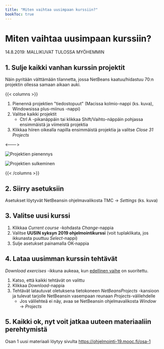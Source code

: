 ```yaml
---
title: "Miten vaihtaa uusimpaan kurssiin?"
bookToc: true
---
```


# Miten vaihtaa uusimpaan kurssiin?

14.8.2019: MALLIKUVAT TULOSSA MYÖHEMMIN

## 1. Sulje kaikki vanhan kurssin projektit

Näin pyritään välttämään tilannetta, jossa NetBeans kaatuu/hidastuu 70:n projektin ollessa samaan aikaan auki.

{{< columns >}} <!-- begin columns block -->

1. Pienennä projektien "tiedostopuut" (Macissa kolmio-nappi (ks. kuva), Windowsissa plus-miinus -nappi)
2. Valitse kaikki projektit
	- Ctrl A -pikanäppäin tai klikkaa Shift/Vaihto-näppäin pohjassa ensimmäistä ja viimeistä projektia
3. Klikkaa hiiren oikealla napilla ensimmäistä projektia ja valitse *Close 31 Projects*

<---> <!-- magic sparator, between columns -->

![Projektien pienennys](https://raw.githubusercontent.com/kangluk/blog/master/images/kuva3.png "1. Projektien pienennys")

![Projektien sulkeminen](https://raw.githubusercontent.com/kangluk/blog/master/images/kuva4.png "2. Projektien sulkeminen")

{{< /columns >}}



## 2. Siirry asetuksiin

Asetukset löytyvät NetBeansin ohjelmavalikosta TMC → *Settings* (ks. kuva)

## 3. Valitse uusi kurssi

1. Klikkaa *Current course* -kohdasta *Change*-nappia
2. Valitse **UUSIN syksyn 2019 ohjelmointikurssi** (voit tuplaklikata, jos ikkunasta puuttuu *Select*-nappi)
3. Sulje asetukset painamalla OK-nappia


## 4. Lataa uusimman kurssin tehtävät

*Download exercises* -ikkuna aukeaa, kun [edellinen vaihe](#3-valitse-uusi-kurssi) on suoritettu.

1. Katso, että kaikki tehtävät on valittu
2. Klikkaa *Download*-nappia
3. Tehtävät latautuvat oletuksena tietokoneen *NetBeansProjects* -kansioon ja tulevat tarjolle NetBeansin vasempaan reunaan *Projects*-välilehdelle
	- Jos välilehteä ei näy, avaa se NetBeansin ohjelmavalikosta *Window* → *Projects*


## 5. Kaikki ok, nyt voit jatkaa uuteen materiaaliin perehtymistä

Osan 1 uusi materiaali löytyy sivulta https://ohjelmointi-19.mooc.fi/osa-1
